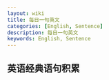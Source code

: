 ```yaml
---
layout: wiki
title: 每日一句英文
categories: [English, Sentence]
description: 每日一句英文
keywords: English, Sentence
---
```


## 英语经典语句积累




























































